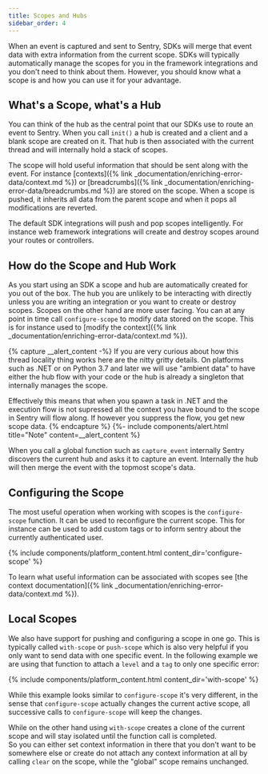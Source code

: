 ```yaml
---
title: Scopes and Hubs
sidebar_order: 4
---
```


When an event is captured and sent to Sentry, SDKs will merge that event data with extra
information from the current scope.  SDKs will typically automatically manage the scopes
for you in the framework integrations and you don't need to think about them.  However,
you should know what a scope is and how you can use it for your advantage.

## What's a Scope, what's a Hub

You can think of the hub as the central point that our SDKs use to route an
event to Sentry.  When you call `init()` a hub is created and a client and a
blank scope are created on it.  That hub is then associated with the current
thread and will internally hold a stack of scopes.

The scope will hold useful information that should be sent along with the
event.  For instance [contexts]({% link _documentation/enriching-error-data/context.md %}) or
[breadcrumbs]({% link _documentation/enriching-error-data/breadcrumbs.md %}) are stored on
the scope.  When a scope is pushed, it inherits all data from the parent scope
and when it pops all modifications are reverted.

The default SDK integrations will push and pop scopes intelligently.  For
instance web framework integrations will create and destroy scopes around your
routes or controllers.

## How do the Scope and Hub Work

As you start using an SDK a scope and hub are automatically created for you out
of the box.  The hub you are unlikely to be interacting with directly unless you
are writing an integration or you want to create or destroy scopes.  Scopes on the
other hand are more user facing.  You can at any point in time call
`configure-scope` to modify data stored on the scope.  This is for instance
used to [modify the context]({% link _documentation/enriching-error-data/context.md %}).

{% capture __alert_content -%}
If you are very curious about how this thread locality thing works here are the
nitty gritty details.  On platforms such as .NET or on Python 3.7 and later we will
use "ambient data" to have either the hub flow with your code or the hub is already
a singleton that internally manages the scope.

Effectively this means that when you spawn a task in .NET and the execution flow is 
not supressed all the context you have bound to the scope in Sentry will flow along.
If however you suppress the flow, you get new scope data.
{% endcapture %}
{%- include components/alert.html
  title="Note"
  content=__alert_content
%}

When you call a global function such as `capture_event` internally Sentry
discovers the current hub and asks it to capture an event.  Internally the hub will
then merge the event with the topmost scope's data.

## Configuring the Scope

The most useful operation when working with scopes is the `configure-scope` function.
It can be used to reconfigure the current scope.  This for instance can be used to
add custom tags or to inform sentry about the currently authenticated user.

{% include components/platform_content.html content_dir='configure-scope' %}

To learn what useful information can be associated with scopes see
[the context documentation]({% link _documentation/enriching-error-data/context.md %}).

## Local Scopes

We also have support for pushing and configuring a scope in one go.  This is
typically called `with-scope` or `push-scope` which is also very helpful 
if you only want to send data with one specific event.  In the following example we are using
that function to attach a `level` and a `tag` to only one specific error:

{% include components/platform_content.html content_dir='with-scope' %}

While this example looks similar to `configure-scope` it's very different, in the sense that 
`configure-scope` actually changes the current active scope, all successive calls to `configure-scope` 
will keep the changes.

While on the other hand using `with-scope` creates a clone of the current scope
and will stay isolated until the function call is completed.  
So you can either set context information in there that you don't want to be somewhere 
else or create do not attach any context information at all
by calling `clear` on the scope, while the "global" scope remains unchanged.
